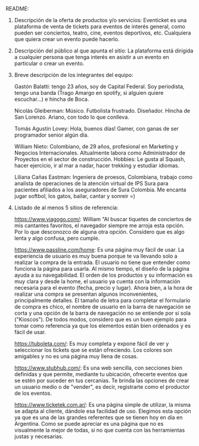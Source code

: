 README:

1. Descripción de la oferta de productos y/o servicios: Eventicket es una plataforma de venta de tickets para eventos de interés general, como pueden ser conciertos, teatro, cine, eventos deportivos, etc. Cualquiera que quiera crear un evento puede hacerlo.

2. Descripción del público al que apunta el sitio: La plataforma está dirigida a cualquier persona que tenga interés en asistir a un evento en particular o crear un evento.

3. Breve descripción de los integrantes del equipo:

   Gastón Balatti: tengo 23 años, soy de Capital Federal. Soy periodista, tengo una banda (Trago Amargo en spotify, si alguien quiere escuchar...) e hincha de Boca.

   Nicolás Gleiberman: Músico. Futbolista frustrado. Diseñador. Hincha de San Lorenzo. Ariano, con todo lo que conlleva.

   Tomás Agustín Lovey: Hola, buenos días! Gamer, con ganas de ser programador senior algún día.

   William Nieto: Colombiano, de 29 años, profesional en Marketing y Negocios Internacionales. Altualmente labora como Administrador de Proyectos en el sector de construcción.
   Hobbies: Le gusta al Squash, hacer ejercicio, ir al mar a nadar, hacer trekking y estudiar idiomas.

   Liliana Cañas Eastman: Ingeniera de proesos, Colombiana, trabajo como analista de operaciones de la atención virtual de IPS Sura para pacientes afiliados a los aseguradores de Sura Colombia. Me encanta jugar softbol, los gatos, bailar, cantar y sonreir =)

4. Listado de al menos 5 sitios de referencia:

   https://www.viagogo.com/: William "Al buscar tiquetes de conciertos de mis cantantes favoritos, el navegador siempre me arroja esta opción. Por lo que desconozco de alguna otra opción. Considero que es algo lenta y algo confusa, pero cumple.

   https://www.passline.com/home: Es una página muy fácil de usar. La experiencia de usuario es muy buena porque te va llevando solo a realizar la compra de la entrada. El usuario no tiene que entender como funciona la página para usarla. Al mismo tiempo, el diseño de la página ayuda a su navegabilidad. El orden de los productos y su información es muy clara y desde la home, el usuario ya cuenta con la información necesaria para el evento (fecha, precio y lugar). Ahora bien, a la hora de realizar una compra se presentan algunos inconvenientes, principalmente detalles. El tamaño de letra para completar el formulario de compra es chico, el nombre de usuario en la barra de navegación se corta y una opción de la barra de navegación no se entiende por sí sola ("Kioscos"). De todos modos, considero que es un buen ejemplo para tomar como referencia ya que los elementos están bien ordenados y es fácil de usar.

   https://tuboleta.com/: Es muy completa y expone fácil de ver y seleccionar los tickets que se están ofreciendo. Los colores son amigables y no es una página muy llena de cosas.

   https://www.stubhub.com/: Es una web sencilla, con secciones bien definidas y que permite, mediante tu ubicación, ofrecerte eventos que se estén por suceder en tus cercanías. Te brinda las opciones de crear un usuario medio o de "vender", es decir, registrarte como el productor de los eventos.

   https://www.ticketek.com.ar/: Es una página simple de utilizar, la misma se adapta al cliente, dándole esa facilidad de uso. Elegimos esta opción ya que es una de las grandes referentes que se tienen hoy en día en Argentina. Como se puede apreciar es una página que no es visualmente la mejor de todas, si no que cuenta con las herramientas justas y necesarias.
